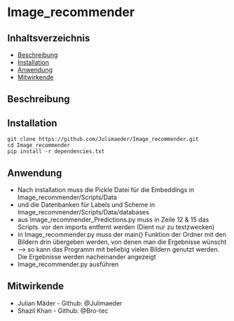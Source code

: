 # Image_recommender
## Inhaltsverzeichnis
- [Beschreibung](#Beschreibung)
- [Installation](#Installation)
- [Anwendung](#Anwendung)
- [Mitwirkende](#Mitwirkende)

## Beschreibung

## Installation
```shell
git clone https://github.com/Julimaeder/Image_recommender.git
cd Image_recommender
pip install -r dependencies.txt
```

## Anwendung
- Nach installation muss die Pickle Datei für die Embeddings in Image_recommender/Scripts/Data 
- und die Datenbanken für Labels und Scheme in Image_recommender/Scripts/Data/databases
- aus Image_recommender_Predictions.py muss in Zeile 12 & 15 das Scripts. vor den imports entfernt werden (Dient nur zu testzwecken)
- in Image_recommender.py muss der main() Funktion der Ordner mit den Bildern drin übergeben werden, von denen man die Ergebnisse wünscht
- --> so kann das Programm mit beliebig vielen Bildern genutzt werden. Die Ergebnisse werden nacheinander angezeigt
- Image_recommender.py ausführen

## Mitwirkende
- Julian Mäder - Github: @Julimaeder
- Shazil Khan - Github: @Bro-tec
